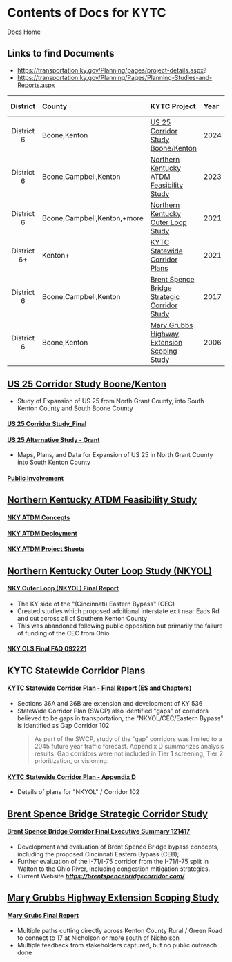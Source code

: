# Contents of Docs for KYTC
[Docs Home](/info/docs/README.md)

## Links to find Documents
* https://transportation.ky.gov/Planning/pages/project-details.aspx?
* https://transportation.ky.gov/Planning/Pages/Planning-Studies-and-Reports.aspx



|District|County|KYTC Project|Year|Item Number|
|:---:|:---|:---|:---|:---|
|District 6|Boone,Kenton|[US 25 Corridor Study Boone/Kenton](#us-25-corridor-study-boonekenton)|2024|6-105.00 | 
|District 6|Boone,Campbell,Kenton|[Northern Kentucky ATDM Feasibility Study](#northern-kentucky-atdm-feasibility-study)|2023|6-464.00 | 
|District 6|Boone,Campbell,Kenton,+more|[Northern Kentucky Outer Loop Study](#northern-kentucky-outer-loop-study-nkyol)|2021|6-458.00 | 
|District 6+|Kenton+|[KYTC Statewide Corridor Plans](#kytc-statewide-corridor-plans)|2021| | 
|District 6|Boone,Campbell,Kenton|[Brent Spence Bridge Strategic Corridor Study](#brent-spence-bridge-strategic-corridor-study)|2017|6-431 | 
|District 6|Boone,Kenton|[Mary Grubbs Highway Extension Scoping Study](#mary-grubbs-highway-extension-scoping-study)|2006| | 



## [US 25 Corridor Study Boone/Kenton](https://transportation.ky.gov/Planning/Pages/Project-Details.aspx?Project=US%2025%20Corridor%20Study%20Boone/Kenton)
* Study of Expansion of US 25 from North Grant County, into South Kenton County and South Boone County
#### [US 25 Corridor Study_Final](/info/docs/kentucky_transportation_cabinet-kytc/US%2025%20Corridor%20Study_Final.pdf)
#### [US 25 Alternative Study - Grant](/info/docs/kentucky_transportation_cabinet-kytc/US%2025%20Alternatives%20Study%20-%20Grant%20-%20Project%20Maps%20and%20Data%20-%20Locals%20Input%20Summary%20Map.pdf)
* Maps, Plans, and Data for Expansion of US 25 in North Grant County into South Kenton County
#### [Public Involvement](/info/docs/kentucky_transportation_cabinet-kytc/Public%20Involvement%20-%20Survey%20-%20Handout%20-%20Survey%20Form.pdf)



## [Northern Kentucky ATDM Feasibility Study](https://transportation.ky.gov/Planning/Pages/Project-Details.aspx?Project=Northern%20Kentucky%20ATDM%20Feasibility%20Study)
#### [NKY ATDM Concepts](/info/docs/kentucky_transportation_cabinet-kytc/NKY%20ATDM%20Concept%20of%20Operations%20FINAL.pdf)
#### [NKY ATDM Deployment](/info/docs/kentucky_transportation_cabinet-kytc/NKY%20ATDM%20Deployment%20Analysis%20FINAL.pdf)
#### [NKY ATDM Project Sheets](/info/docs/kentucky_transportation_cabinet-kytc/NKY%20ATDM%20Project%20Sheets.pdf)



## [Northern Kentucky Outer Loop Study (NKYOL)](https://transportation.ky.gov/NKYOuterLoop/Pages/Home.aspx)
#### [NKY Outer Loop (NKYOL) Final Report](/info/docs/kentucky_transportation_cabinet-kytc/6-458%20NKYOL%20Final%20Report.pdf)
* The KY side of the "(Cincinnati) Eastern Bypass" (CEC)
* Created studies which proposed additional interstate exit near Eads Rd and cut across all of Southern Kenton County
* This was abandoned following public opposition but primarily the failure of funding of the CEC from Ohio
#### [NKY OLS Final FAQ 092221](/info/docs/kentucky_transportation_cabinet-kytc/NKY%20OLS%20Final%20FAQ%20092221.pdf)



## KYTC Statewide Corridor Plans
#### [KYTC Statewide Corridor Plan - Final Report (ES and Chapters)](/info/docs/kentucky_transportation_cabinet-kytc/KYTC%20Statewide%20Corridor%20Plan%20-%20Final%20Report%20(ES%20and%20Chapters).pdf)
* Sections 36A and 36B are extension and development of KY 536
* StateWide Corridor Plan (SWCP) also identified "gaps" of corridors believed to be gaps in transportation, the "NKYOL/CEC/Eastern Bypass" is identified as Gap Corridor 102  
  > As part of the SWCP, study of the “gap” corridors was limited to a 2045 future year traffic forecast. Appendix D summarizes analysis results. Gap corridors were not included in Tier 1 screening, Tier 2 prioritization, or visioning.
#### [KYTC Statewide Corridor Plan - Appendix D](/info/docs/kentucky_transportation_cabinet-kytc/KYTC%20Statewide%20Corridor%20Plan%20-%20Appendix%20D.pdf)
* Details of plans for "NKYOL" / Corridor 102



## [Brent Spence Bridge Strategic Corridor Study](https://transportation.ky.gov/Planning/Pages/Brent-Spence-Bridge-Strategic-Corridor-Study.aspx)
#### [Brent Spence Bridge Corridor Final Executive Summary 121417](/info/docs/kentucky_transportation_cabinet-kytc/Final%20Executive%20Summary%20121417.pdf)
* Development and evaluation of Brent Spence Bridge bypass concepts, including the proposed Cincinnati Eastern Bypass (CEB);
* Further evaluation of the I-71/I-75 corridor from the I-71/I-75 split in Walton to the Ohio River, including congestion mitigation strategies.
* Current Website ***https://brentspencebridgecorridor.com/***



## [Mary Grubbs Highway Extension Scoping Study](https://transportation.ky.gov/Planning/Pages/Project-Details.aspx?Project=Mary%20Grubbs%20Highway%20Extension)
#### [Mary Grubs Final Report](/info/docs/kentucky_transportation_cabinet-kytc/MGH%20Final%20Report.pdf)
* Multiple paths cutting directly across Kenton County Rural / Green Road to connect to 17 at Nicholson or more south of Nicholson
* Multiple feedback from stakeholders captured, but no public outreach done













